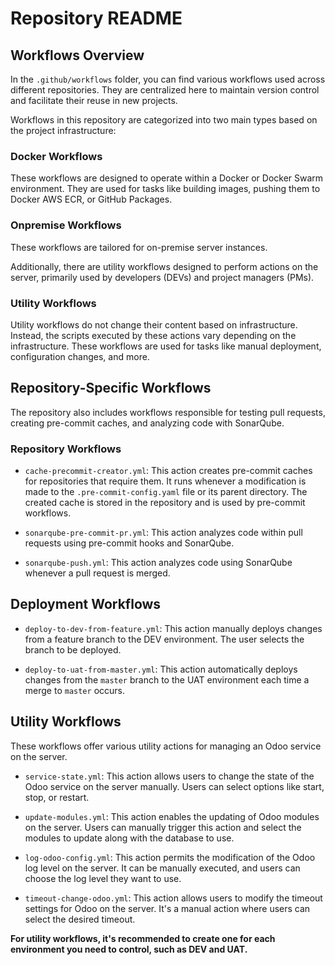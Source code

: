 # Repository README

## Workflows Overview

In the `.github/workflows` folder, you can find various workflows used across different repositories. They are centralized here to maintain version control and facilitate their reuse in new projects.

Workflows in this repository are categorized into two main types based on the project infrastructure:

### Docker Workflows

These workflows are designed to operate within a Docker or Docker Swarm environment. They are used for tasks like building images, pushing them to Docker AWS ECR, or GitHub Packages.

### Onpremise Workflows

These workflows are tailored for on-premise server instances.

Additionally, there are utility workflows designed to perform actions on the server, primarily used by developers (DEVs) and project managers (PMs).

### Utility Workflows

Utility workflows do not change their content based on infrastructure. Instead, the scripts executed by these actions vary depending on the infrastructure. These workflows are used for tasks like manual deployment, configuration changes, and more.

## Repository-Specific Workflows

The repository also includes workflows responsible for testing pull requests, creating pre-commit caches, and analyzing code with SonarQube.

### Repository Workflows

- `cache-precommit-creator.yml`: This action creates pre-commit caches for repositories that require them. It runs whenever a modification is made to the `.pre-commit-config.yaml` file or its parent directory. The created cache is stored in the repository and is used by pre-commit workflows.

- `sonarqube-pre-commit-pr.yml`: This action analyzes code within pull requests using pre-commit hooks and SonarQube.

- `sonarqube-push.yml`: This action analyzes code using SonarQube whenever a pull request is merged.

## Deployment Workflows

- `deploy-to-dev-from-feature.yml`: This action manually deploys changes from a feature branch to the DEV environment. The user selects the branch to be deployed.

- `deploy-to-uat-from-master.yml`: This action automatically deploys changes from the `master` branch to the UAT environment each time a merge to `master` occurs.

## Utility Workflows

These workflows offer various utility actions for managing an Odoo service on the server.

- `service-state.yml`: This action allows users to change the state of the Odoo service on the server manually. Users can select options like start, stop, or restart.

- `update-modules.yml`: This action enables the updating of Odoo modules on the server. Users can manually trigger this action and select the modules to update along with the database to use.

- `log-odoo-config.yml`: This action permits the modification of the Odoo log level on the server. It can be manually executed, and users can choose the log level they want to use.

- `timeout-change-odoo.yml`: This action allows users to modify the timeout settings for Odoo on the server. It's a manual action where users can select the desired timeout.

**For utility workflows, it's recommended to create one for each environment you need to control, such as DEV and UAT.**
